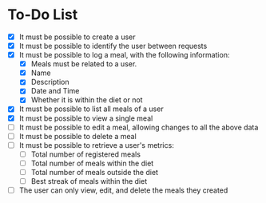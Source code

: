 # To-Do List

- [x] It must be possible to create a user
- [x] It must be possible to identify the user between requests
- [x] It must be possible to log a meal, with the following information:
  - [x] Meals must be related to a user.
  - [x] Name
  - [x] Description
  - [x] Date and Time
  - [x] Whether it is within the diet or not
- [x] It must be possible to list all meals of a user
- [x] It must be possible to view a single meal
- [ ] It must be possible to edit a meal, allowing changes to all the above data
- [ ] It must be possible to delete a meal
- [ ] It must be possible to retrieve a user's metrics:
  - [ ] Total number of registered meals
  - [ ] Total number of meals within the diet
  - [ ] Total number of meals outside the diet
  - [ ] Best streak of meals within the diet
- [ ] The user can only view, edit, and delete the meals they created
